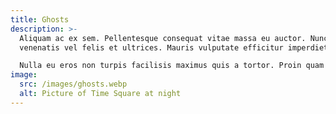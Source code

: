 ```yaml
---
title: Ghosts
description: >-
  Aliquam ac ex sem. Pellentesque consequat vitae massa eu auctor. Nunc
  venenatis vel felis et ultrices. Mauris vulputate efficitur imperdiet.

  Nulla eu eros non turpis facilisis maximus quis a tortor. Proin quam purus, vulputate quis viverra aliquet, scelerisque egestas augue.
image:
  src: /images/ghosts.webp
  alt: Picture of Time Square at night
---
```

